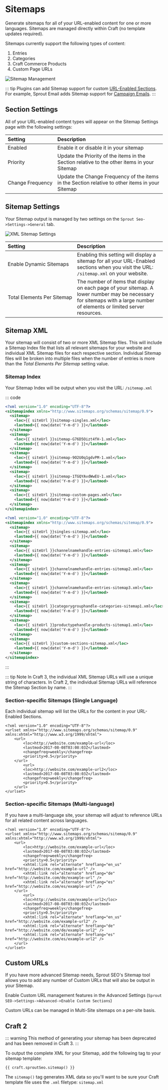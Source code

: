 # Sitemaps

Generate sitemaps for all of your URL-enabled content for one or more languages. Sitemaps are managed directly within Craft (no template updates required).

Sitemaps currently support the following types of content:

1. Entries
2. Categories
3. Craft Commerce Products
4. Custom Page URLs

![Sitemap Management](../images/seo/xml-sitemap.png)

::: tip
Plugins can add Sitemap support for custom [URL-Enabled Sections](./custom-url-enabled-sections.md). For example, Sprout Email adds Sitemap support for [Campaign Emails](../email/campaign-emails.md).
:::

## Section Settings

All of your URL-enabled content types will appear on the Sitemap Settings page with the following settings:

| Setting             | Description |
|:------------------- |:---------------- |
| Enabled             | Enable it or disable it in your sitemap |
| Priority            | Update the Priority of the items in the Section relative to the other items in your Sitemap |
| Change&nbsp;Frequency    | Update the Change Frequency of the items in the Section relative to other items in your Sitemap |

## Sitemap Settings

Your Sitemap output is managed by two settings on the `Sprout Seo->Settings->General` tab.

![XML Sitemap Settings](../images/seo/xml-sitemap-settings.png)

| Setting             | Description |
|:------------------- |:---------------- |
| Enable&nbsp;Dynamic&nbsp;Sitemaps | Enabling this setting will display a sitemap for all your URL-Enabled sections when you visit the URL: `/sitemap.xml` on your website. |
| Total&nbsp;Elements&nbsp;Per&nbsp;Sitemap | The number of items that display on each page of your sitemap. A lower number may be necessary for sitemaps with a large number of elements or limited server resources. |

## Sitemap XML

Your sitemap will consist of two or more XML Sitemap files. This will include a Sitemap Index file that lists all relevant sitemaps for your website and individual XML Sitemap files for each respective section. Individual Sitemap files will be broken into multiple files when the number of entries is more than the _Total Elements Per Sitemap_ setting value.

### Sitemap Index

Your Sitemap Index will be output when you visit the URL: `/sitemap.xml`

::: code 

``` xml Craft 3
<?xml version="1.0" encoding="UTF-8"?>
<sitemapindex xmlns="http://www.sitemaps.org/schemas/sitemap/0.9">
  <sitemap>
    <loc>{{ siteUrl }}sitemap-singles.xml</loc>
    <lastmod>{{ now|date('Y-m-d') }}</lastmod>
  </sitemap>
  <sitemap>
    <loc>{{ siteUrl }}sitemap-G76D5Oizt4fH-1.xml</loc>
    <lastmod>{{ now|date('Y-m-d') }}</lastmod>
  </sitemap>
  <sitemap>
    <loc>{{ siteUrl }}sitemap-9O2U0q1gdvPM-1.xml</loc>
    <lastmod>{{ now|date('Y-m-d') }}</lastmod>
  </sitemap>
  <sitemap>
    <loc>{{ siteUrl }}sitemap-1TGQYAvdWwEU-1.xml</loc>
    <lastmod>{{ now|date('Y-m-d') }}</lastmod>
  </sitemap>
  <sitemap>
    <loc>{{ siteUrl }}sitemap-custom-pages.xml</loc>
    <lastmod>{{ now|date('Y-m-d') }}</lastmod>
  </sitemap>
</sitemapindex>
```

``` xml Craft 2
<?xml version="1.0" encoding="UTF-8"?>
<sitemapindex xmlns="http://www.sitemaps.org/schemas/sitemap/0.9">
  <sitemap>
    <loc>{{ siteUrl }}singles-sitemap.xml</loc>
    <lastmod>{{ now|date('Y-m-d') }}</lastmod>
  </sitemap>
  <sitemap>
    <loc>{{ siteUrl }}channelnamehandle-entries-sitemap1.xml</loc>
    <lastmod>{{ now|date('Y-m-d') }}</lastmod>
  </sitemap>
  <sitemap>
    <loc>{{ siteUrl }}channelnamehandle-entries-sitemap2.xml</loc>
    <lastmod>{{ now|date('Y-m-d') }}</lastmod>
  </sitemap>
  <sitemap>
    <loc>{{ siteUrl }}channelnamehandle-entries-sitemap3.xml</loc>
    <lastmod>{{ now|date('Y-m-d') }}</lastmod>
  </sitemap>
  <sitemap>
    <loc>{{ siteUrl }}categorygrouphandle-categories-sitemap1.xml</loc>
    <lastmod>{{ now|date('Y-m-d') }}</lastmod>
  </sitemap>
  <sitemap>
    <loc>{{ siteUrl }}productypehandle-products-sitemap1.xml</loc>
    <lastmod>{{ now|date('Y-m-d') }}</lastmod>
  </sitemap>
  <sitemap>
    <loc>{{ siteUrl }}custom-sections-sitemap.xml</loc>
    <lastmod>{{ now|date('Y-m-d') }}</lastmod>
  </sitemap>
</sitemapindex>
```

:::

::: tip Note
In Craft 3, the individual XML Sitemap URLs will use a unique string of characters. In Craft 2, the individual Sitemap URLs will reference the Sitemap Section by name. 
:::

### Section-specific Sitemaps (Single Language)

Each individual sitemap will list the URLs for the content in your URL-Enabled Sections.

```
<?xml version="1.0" encoding="UTF-8"?>
<urlset xmlns="http://www.sitemaps.org/schemas/sitemap/0.9" xmlns:xhtml="http://www.w3.org/1999/xhtml">
    <url>
        <loc>http://website.com/example-url</loc>
        <lastmod>2017-08-08T03:08:03Z</lastmod>
        <changefreq>weekly</changefreq>
        <priority>0.5</priority>   
    </url>
		<url>
        <loc>http://website.com/example-url2</loc>
        <lastmod>2017-08-08T03:08:03Z</lastmod>
        <changefreq>weekly</changefreq>
        <priority>0.5</priority>   
    </url>
</urlset>
```

### Section-specific Sitemaps (Multi-language)

If you have a multi-language site, your sitemap will adjust to reference URLs for all related content across languages.

```
<?xml version="1.0" encoding="UTF-8"?>
<urlset xmlns="http://www.sitemaps.org/schemas/sitemap/0.9" xmlns:xhtml="http://www.w3.org/1999/xhtml">
    <url>
        <loc>http://website.com/example-url</loc>
        <lastmod>2017-08-08T03:08:03Z</lastmod>
        <changefreq>weekly</changefreq>
        <priority>0.5</priority>
        <xhtml:link rel="alternate" hreflang="en_us" href="http://website.com/example-url" />
        <xhtml:link rel="alternate" hreflang="de" href="http://website.com/de/example-url" />
        <xhtml:link rel="alternate" hreflang="es" href="http://website.com/es/example-url" />     
    </url>
		<url>
        <loc>http://website.com/example-url2</loc>
        <lastmod>2017-08-08T03:08:03Z</lastmod>
        <changefreq>weekly</changefreq>
        <priority>0.5</priority>
        <xhtml:link rel="alternate" hreflang="en_us" href="http://website.com/example-url2" />
        <xhtml:link rel="alternate" hreflang="de" href="http://website.com/de/example-url2" />
        <xhtml:link rel="alternate" hreflang="es" href="http://website.com/es/example-url2" />     
    </url>
</urlset>
```

## Custom URLs

If you have more advanced Sitemap needs, Sprout SEO's Sitemap tool allows you to add any number of Custom URLs that will also be output in your Sitemap.

Enable Custom URL management features in the Advanced Settings (`Sprout SEO->Settings->Advanced->Enable Custom Sections`)

Custom URLs can be managed in Multi-Site sitemaps on a per-site basis.

## Craft 2

::: warning
This method of generating your sitemap has been deprecated and has been removed in Craft 3.
:::

To output the complete XML for your Sitemap, add the following tag to your sitemap template:

```
{{ craft.sproutSeo.sitemap() }}
```

The `sitemap()` tag generates XML data so you'll want to be sure your Craft template file uses the `.xml` filetype: `sitemap.xml`
